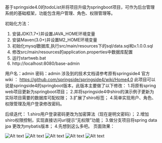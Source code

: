 基于springside4.0的todoList并将项目升级为springboot项目，可作为后台管理系统的基础框架，功能包含用户管理、角色、权限管理等。

初始化方法：
1. 安装JDK(1.7+)并设置JAVA_HOME环境变量
2. 安装Maven(3.0+)并设置M2_HOME环境变量
3. 初始化mysql数据库,执行src/main/resources下的sql/data.sql和v.1.0.0.sql
4. 修改src/main/resources的application.properties中数据库配置
5. 运行startweb.bat
6. http://localhost:8080/base-admin

用户名：admin 密码：admin
涉及到的技术文档请参考原有springside4 官方wiki ：
https://github.com/springside/springside4/wiki/Home4.0
此项目可以说是springside4的springboot版本，此版本主要做了以下修改：
1.将原有spring web项目更新为springboot项目；
2.并将springside4中shiro的演示例子更新为实际项目需要的数据库可配权限；
3.扩展了shiro标签；
4.简单实现用户、角色、权限管理及用户登录修改密码。

后续迭代：
1.shiro用户登录密码更改为加密算法（现在是明文密码）；
2.增加shiro权限控制，实现直接访问url提示“无权限”功能；
3.做分支项目将spring data jpa 更改为mybatis版本；
4.先想到这么多吧。
页面效果：

![Alt text](https://github.com/supershen1988/base_pro/blob/master/base-admin/readme/1.png)
![Alt text](https://github.com/supershen1988/base_pro/blob/master/base-admin/readme/2.png)
![Alt text](https://github.com/supershen1988/base_pro/blob/master/base-admin/readme/3.png)
![Alt text](https://github.com/supershen1988/base_pro/blob/master/base-admin/readme/4.png)
![Alt text](https://github.com/supershen1988/base_pro/blob/master/base-admin/readme/5.png)
